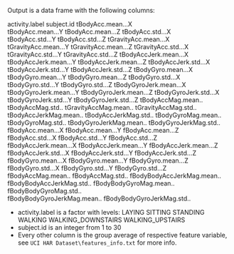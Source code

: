 Output is a data frame with the following columns:

activity.label              subject.id                  tBodyAcc.mean...X          
tBodyAcc.mean...Y           tBodyAcc.mean...Z           tBodyAcc.std...X           
tBodyAcc.std...Y            tBodyAcc.std...Z            tGravityAcc.mean...X       
tGravityAcc.mean...Y        tGravityAcc.mean...Z        tGravityAcc.std...X        
tGravityAcc.std...Y         tGravityAcc.std...Z         tBodyAccJerk.mean...X      
tBodyAccJerk.mean...Y       tBodyAccJerk.mean...Z       tBodyAccJerk.std...X       
tBodyAccJerk.std...Y        tBodyAccJerk.std...Z        tBodyGyro.mean...X         
tBodyGyro.mean...Y          tBodyGyro.mean...Z          tBodyGyro.std...X          
tBodyGyro.std...Y           tBodyGyro.std...Z           tBodyGyroJerk.mean...X     
tBodyGyroJerk.mean...Y      tBodyGyroJerk.mean...Z      tBodyGyroJerk.std...X      
tBodyGyroJerk.std...Y       tBodyGyroJerk.std...Z       tBodyAccMag.mean..         
tBodyAccMag.std..           tGravityAccMag.mean..       tGravityAccMag.std..       
tBodyAccJerkMag.mean..      tBodyAccJerkMag.std..       tBodyGyroMag.mean..        
tBodyGyroMag.std..          tBodyGyroJerkMag.mean..     tBodyGyroJerkMag.std..     
fBodyAcc.mean...X           fBodyAcc.mean...Y           fBodyAcc.mean...Z          
fBodyAcc.std...X            fBodyAcc.std...Y            fBodyAcc.std...Z           
fBodyAccJerk.mean...X       fBodyAccJerk.mean...Y       fBodyAccJerk.mean...Z      
fBodyAccJerk.std...X        fBodyAccJerk.std...Y        fBodyAccJerk.std...Z       
fBodyGyro.mean...X          fBodyGyro.mean...Y          fBodyGyro.mean...Z         
fBodyGyro.std...X           fBodyGyro.std...Y           fBodyGyro.std...Z          
fBodyAccMag.mean..          fBodyAccMag.std..           fBodyBodyAccJerkMag.mean.. 
fBodyBodyAccJerkMag.std..   fBodyBodyGyroMag.mean..     fBodyBodyGyroMag.std..     
fBodyBodyGyroJerkMag.mean.. fBodyBodyGyroJerkMag.std.. 

* activity.label is a factor with levels: LAYING SITTING STANDING WALKING WALKING_DOWNSTAIRS WALKING_UPSTAIRS
* subject.id is an integer from 1 to 30
* Every other column is the group average of respective feature variable, see `UCI HAR Dataset\features_info.txt` for more info.
